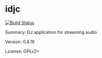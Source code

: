 #           idjc

[![Build Status](https://travis-ci.org/UnitedRPMs/idjc.svg?branch=master)](https://travis-ci.org/UnitedRPMs/idjc)
 
Summary:        DJ application for streaming audio
 
Version:        0.8.16
 
License:        GPLv2+
 
